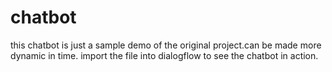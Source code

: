 # chatbot
this chatbot is just a sample demo of the original project.can be made more dynamic in time.
import the file into dialogflow to see the chatbot in action.
